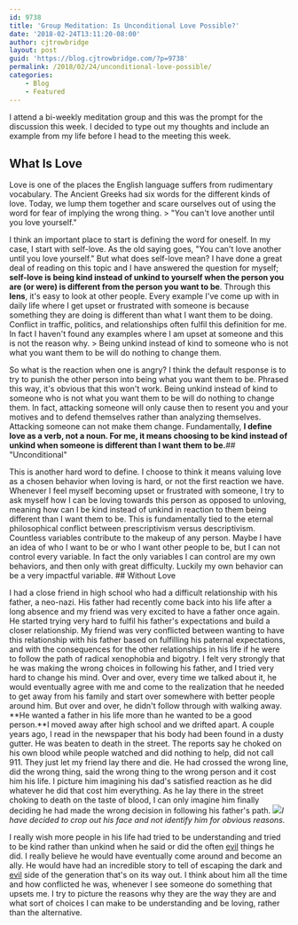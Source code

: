 ```yaml
---
id: 9738
title: 'Group Meditation: Is Unconditional Love Possible?'
date: '2018-02-24T13:11:20-08:00'
author: cjtrowbridge
layout: post
guid: 'https://blog.cjtrowbridge.com/?p=9738'
permalink: /2018/02/24/unconditional-love-possible/
categories:
    - Blog
    - Featured
---
```


I attend a bi-weekly meditation group and this was the prompt for the discussion this week. I decided to type out my thoughts and include an example from my life before I head to the meeting this week.

## What Is Love

Love is one of the places the English language suffers from rudimentary vocabulary. The Ancient Greeks had six words for the different kinds of love. Today, we lump them together and scare ourselves out of using the word for fear of implying the wrong thing. > "You can't love another until you love yourself."

I think an important place to start is defining the word for oneself. In my case, I start with self-love. As the old saying goes, "You can't love another until you love yourself." But what does self-love mean? I have done a great deal of reading on this topic and I have answered the question for myself; **self-love is being kind instead of unkind to yourself when the person you are (or were) is different from the person you want to be**. Through this **lens**, it's easy to look at other people. Every example I've come up with in daily life where I get upset or frustrated with someone is because something they are doing is different than what I want them to be doing. Conflict in traffic, politics, and relationships often fulfil this definition for me. In fact I haven't found any examples where I am upset at someone and this is not the reason why. > Being unkind instead of kind to someone who is not what you want them to be will do nothing to change them.

So what is the reaction when one is angry? I think the default response is to try to punish the other person into being what you want them to be. Phrased this way, it's obvious that this won't work. Being unkind instead of kind to someone who is not what you want them to be will do nothing to change them. In fact, attacking someone will only cause then to resent you and your motives and to defend themselves rather than analyzing themselves. Attacking someone can not make them change. Fundamentally, **I define love as a verb, not a noun. For me, it means choosing to be kind instead of unkind when someone is different than I want them to be.**## "Unconditional"

This is another hard word to define. I choose to think it means valuing love as a chosen behavior when loving is hard, or not the first reaction we have. Whenever I feel myself becoming upset or frustrated with someone, I try to ask myself how I can be loving towards this person as opposed to unloving, meaning how can I be kind instead of unkind in reaction to them being different than I want them to be. This is fundamentally tied to the eternal philosophical conflict between prescriptivism versus descriptivism. Countless variables contribute to the makeup of any person. Maybe I have an idea of who I want to be or who I want other people to be, but I can not control every variable. In fact the only variables I can control are my own behaviors, and then only with great difficulty. Luckily my own behavior can be a very impactful variable. ## Without Love

I had a close friend in high school who had a difficult relationship with his father, a neo-nazi. His father had recently come back into his life after a long absence and my friend was very excited to have a father once again. He started trying very hard to fulfil his father's expectations and build a closer relationship. My friend was very conflicted between wanting to have this relationship with his father based on fulfilling his paternal expectations, and with the consequences for the other relationships in his life if he were to follow the path of radical xenophobia and bigotry. I felt very strongly that he was making the wrong choices in following his father, and I tried very hard to change his mind. Over and over, every time we talked about it, he would eventually agree with me and come to the realization that he needed to get away from his family and start over somewhere with better people around him. But over and over, he didn't follow through with walking away. **He wanted a father in his life more than he wanted to be a good person.**I moved away after high school and we drifted apart. A couple years ago, I read in the newspaper that his body had been found in a dusty gutter. He was beaten to death in the street. The reports say he choked on his own blood while people watched and did nothing to help, did not call 911. They just let my friend lay there and die. He had crossed the wrong line, did the wrong thing, said the wrong thing to the wrong person and it cost him his life. I picture him imagining his dad's satisfied reaction as he did whatever he did that cost him everything. As he lay there in the street choking to death on the taste of blood, I can only imagine him finally deciding he had made the wrong decision in following his father's path. ![](https://blog.cjtrowbridge.com/wp-content/uploads/2018/02/burger-king-1-1.jpg)*I have decided to crop out his face and not identify him for obvious reasons.*

I really wish more people in his life had tried to be understanding and tried to be kind rather than unkind when he said or did the often [evil](https://blog.cjtrowbridge.com/2017/10/06/defining-evil/) things he did. I really believe he would have eventually come around and become an ally. He would have had an incredible story to tell of escaping the dark and [evil](https://blog.cjtrowbridge.com/2017/10/06/defining-evil/) side of the generation that's on its way out. I think about him all the time and how conflicted he was, whenever I see someone do something that upsets me. I try to picture the reasons why they are the way they are and what sort of choices I can make to be understanding and be loving, rather than the alternative.